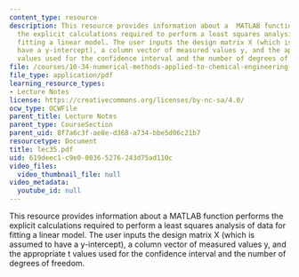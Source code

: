 ```yaml
---
content_type: resource
description: This resource provides information about a  MATLAB function performs
  the explicit calculations required to perform a least squares analysis of data for
  fitting a linear model. The user inputs the design matrix X (which is assumed to
  have a y-intercept), a column vector of measured values y, and the appropriate t
  values used for the confidence interval and the number of degrees of freedom.
file: /courses/10-34-numerical-methods-applied-to-chemical-engineering-fall-2005/619deec1c9e000365276243d75ad110c_lec35.pdf
file_type: application/pdf
learning_resource_types:
- Lecture Notes
license: https://creativecommons.org/licenses/by-nc-sa/4.0/
ocw_type: OCWFile
parent_title: Lecture Notes
parent_type: CourseSection
parent_uid: 8f7a6c3f-ae8e-d368-a734-bbe5d06c21b7
resourcetype: Document
title: lec35.pdf
uid: 619deec1-c9e0-0036-5276-243d75ad110c
video_files:
  video_thumbnail_file: null
video_metadata:
  youtube_id: null
---
```

This resource provides information about a  MATLAB function performs the explicit calculations required to perform a least squares analysis of data for fitting a linear model. The user inputs the design matrix X (which is assumed to have a y-intercept), a column vector of measured values y, and the appropriate t values used for the confidence interval and the number of degrees of freedom.